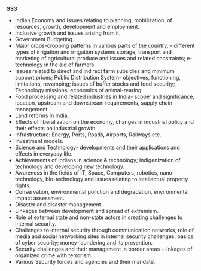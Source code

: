 **GS3**

- Indian Economy and issues relating to planning, mobilization, of resources, growth, development and employment.
- Inclusive growth and issues arising from it.
- Government Budgeting.
- Major crops-cropping patterns in various parts of the country, – different types of irrigation and irrigation systems storage, transport and marketing of agricultural produce and issues and related constraints; e-technology in the aid of farmers.
- Issues related to direct and indirect farm subsidies and minimum support prices; Public Distribution System- objectives, functioning, limitations, revamping; issues of buffer stocks and food security; Technology missions; economics of animal-rearing.
- Food processing and related industries in India- scope’ and significance, location, upstream and downstream requirements, supply chain management.
- Land reforms in India.
- Effects of liberalization on the economy, changes in industrial policy and their effects on industrial growth. 
- Infrastructure: Energy, Ports, Roads, Airports, Railways etc.
- Investment models.
- Science and Technology- developments and their applications and effects in everyday life.
- Achievements of Indians in science & technology; indigenization of technology and developing new technology.
- Awareness in the fields of IT, Space, Computers, robotics, nano-technology, bio-technology and issues relating to intellectual property rights.
- Conservation, environmental pollution and degradation, environmental impact assessment.
- Disaster and disaster management.
- Linkages between development and spread of extremism.
- Role of external state and non-state actors in creating challenges to internal security.
- Challenges to internal security through communication networks, role of media and social networking sites in internal security challenges, basics of cyber security; money-laundering and its prevention. 
- Security challenges and their management in border areas – linkages of organized crime with terrorism.
- Various Security forces and agencies and their mandate.